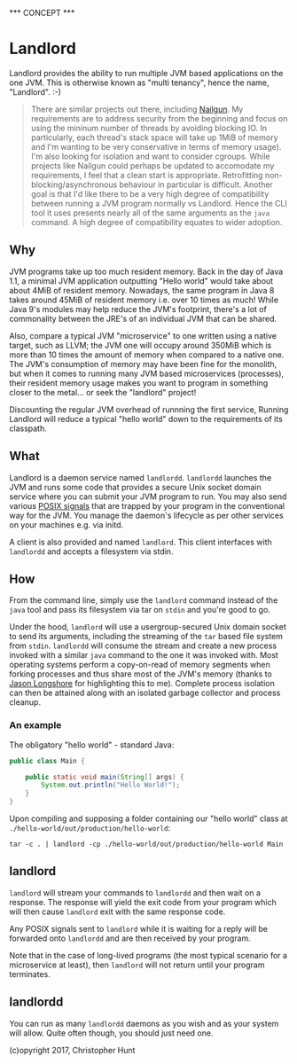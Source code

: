 *** CONCEPT ***

# Landlord
Landlord provides the ability to run multiple JVM based applications on the one JVM. This is otherwise known as "multi tenancy", hence the name, "Landlord". :-)

> There are similar projects out there, including [Nailgun](https://github.com/martylamb/nailgun#nailgun). My requirements are to address security from the beginning and focus on using the mininum number of threads by avoiding blocking IO. In particularly, each thread's stack space will take up 1MiB of memory and I'm wanting to be very conservative in terms of memory usage). I'm also looking for isolation and want to consider cgroups. While projects like Nailgun could perhaps be updated to accomodate my requirements, I feel that a clean start is appropriate. Retrofitting non-blocking/asynchronous behaviour in particular is difficult. Another goal is that I'd like there to be a very high degree of compatibility between running a JVM program normally vs Landlord. Hence the CLI tool it uses presents nearly all of the same arguments as the `java` command. A high degree of compatibility equates to wider adoption.

## Why
JVM programs take up too much resident memory. Back in the day of Java 1.1, a minimal JVM application outputting "Hello world" would take about about 4MiB of resident memory. Nowadays, the same program in Java 8 takes around 45MiB of resident memory i.e. over 10 times as much! While Java 9's modules may help reduce the JVM's footprint, there's a lot of commonality between the JRE's of an individual JVM that can be shared.

Also, compare a typical JVM "microservice" to one written using a native target, such as LLVM; the JVM one will occupy around 350MiB which is more than 10 times the amount of memory when compared to a native one. The JVM's consumption of memory may have been fine for the monolith, but when it comes to running many JVM based microservices (processes), their resident memory usage makes you want to program in something closer to the metal... or seek the "landlord" project!

Discounting the regular JVM overhead of runnning the first service, Running Landlord will reduce a typical "hello world" down to the requirements of its classpath.

## What
Landlord is a daemon service named `landlordd`. `landlordd` launches the JVM and runs some code that provides a secure Unix socket domain service where you can submit your JVM program to run. You may also send various [POSIX signals](https://en.wikipedia.org/wiki/Signal_(IPC)) that are trapped by your program in the conventional way for the JVM. You manage the daemon's lifecycle as per other services on your machines e.g. via initd. 

A client is also provided and named `landlord`. This client interfaces with `landlordd` and accepts a filesystem via stdin.

## How
From the command line, simply use the `landlord` command instead of the `java` tool and pass its filesystem via tar on `stdin` and you're good to go.

Under the hood, `landlord` will use a usergroup-secured Unix domain socket to send its arguments, including the streaming of the `tar` based file system from `stdin`. `landlordd` will consume the stream and create a new process invoked with a similar `java` command to the one it was invoked with. Most operating systems perform a copy-on-read of memory segments when forking processes and thus share most of the JVM's memory (thanks to [Jason Longshore](https://github.com/longshorej) for highlighting this to me). Complete process isolation can then be attained along with an isolated garbage collector and process cleanup.

### An example

The obligatory "hello world" - standard Java:

```java
public class Main {

    public static void main(String[] args) {
        System.out.println("Hello World!");
    }
}
```

Upon compiling and supposing a folder containing our "hello world" class at `./hello-world/out/production/hello-world`:

```
tar -c . | landlord -cp ./hello-world/out/production/hello-world Main
```

## landlord
`landlord` will stream your commands to `landlordd` and then wait on a response. The response will yield the exit code from your program which will then cause `landlord` exit with the same response code.

Any POSIX signals sent to `landlord` while it is waiting for a reply will be forwarded onto `landlordd` and are then received by your program.

Note that in the case of long-lived programs (the most typical scenario for a microservice at least), then `landlord` will not return until your program terminates.

## landlordd
You can run as many `landlordd` daemons as you wish and as your system will allow. Quite often though, you should just need one.

(c)opyright 2017, Christopher Hunt
